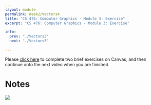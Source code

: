 ```yaml
---
layout: module
permalink: Week2/Vectors4
title: "CS 476: Computer Graphics - Module 3: Exercise"
excerpt: "CS 476: Computer Graphics - Module 3: Exercise"

info:
  prev: "./Vectors3"
  next: "./Vectors5"
  
---
```


Please <a href = "https://ursinus.instructure.com/courses/18079/quizzes/26846" target="_blank">click here</a> to complete two brief exercises on Canvas, and then continue onto the next video when you are finished.

<h1>Notes</h1>

<img src = "../images/Unit1/Vectors2.svg">